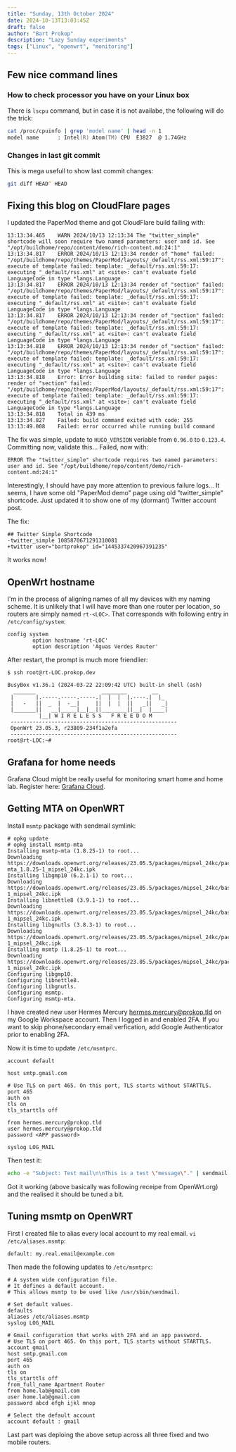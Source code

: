 ```yaml
---
title: "Sunday, 13th October 2024"
date: 2024-10-13T13:03:45Z
draft: false
author: "Bart Prokop"
description: "Lazy Sunday experiments"
tags: ["Linux", "openwrt", "monitoring"]
---
```


## Few nice command lines

### How to check processor you have on your Linux box

There is `lscpu` command, but in case it is not availabe, the following will do the trick:

```zsh
cat /proc/cpuinfo | grep 'model name' | head -n 1
model name      : Intel(R) Atom(TM) CPU  E3827  @ 1.74GHz
```

### Changes in last git commit

This is mega usefull to show last commit changes:

```zsh
git diff HEAD^ HEAD
```

## Fixing this blog on CloudFlare pages

I updated the PaperMod theme and got CloudFlare build failing with:

```
13:13:34.465	WARN 2024/10/13 12:13:34 The "twitter_simple" shortcode will soon require two named parameters: user and id. See "/opt/buildhome/repo/content/demo/rich-content.md:24:1"
13:13:34.817	ERROR 2024/10/13 12:13:34 render of "home" failed: "/opt/buildhome/repo/themes/PaperMod/layouts/_default/rss.xml:59:17": execute of template failed: template: _default/rss.xml:59:17: executing "_default/rss.xml" at <site>: can't evaluate field LanguageCode in type *langs.Language
13:13:34.817	ERROR 2024/10/13 12:13:34 render of "section" failed: "/opt/buildhome/repo/themes/PaperMod/layouts/_default/rss.xml:59:17": execute of template failed: template: _default/rss.xml:59:17: executing "_default/rss.xml" at <site>: can't evaluate field LanguageCode in type *langs.Language
13:13:34.817	ERROR 2024/10/13 12:13:34 render of "section" failed: "/opt/buildhome/repo/themes/PaperMod/layouts/_default/rss.xml:59:17": execute of template failed: template: _default/rss.xml:59:17: executing "_default/rss.xml" at <site>: can't evaluate field LanguageCode in type *langs.Language
13:13:34.818	ERROR 2024/10/13 12:13:34 render of "section" failed: "/opt/buildhome/repo/themes/PaperMod/layouts/_default/rss.xml:59:17": execute of template failed: template: _default/rss.xml:59:17: executing "_default/rss.xml" at <site>: can't evaluate field LanguageCode in type *langs.Language
13:13:34.818	Error: Error building site: failed to render pages: render of "section" failed: "/opt/buildhome/repo/themes/PaperMod/layouts/_default/rss.xml:59:17": execute of template failed: template: _default/rss.xml:59:17: executing "_default/rss.xml" at <site>: can't evaluate field LanguageCode in type *langs.Language
13:13:34.818	Total in 439 ms
13:13:34.827	Failed: build command exited with code: 255
13:13:49.008	Failed: error occurred while running build command
```

The fix was simple, update to `HUGO_VERSION` veriable from `0.96.0` to `0.123.4`.
Committing now, validate this... Failed, now with:

```
ERROR The "twitter_simple" shortcode requires two named parameters: user and id. See "/opt/buildhome/repo/content/demo/rich-content.md:24:1"
```

Interestingly, I should have pay more attention to previous failure logs...
It seems, I have some old "PaperMod demo" page using old "twitter_simple" shortcode.
Just updated it to show one of my (dormant) Twitter account post.

The fix:
```
## Twitter Simple Shortcode
-twitter_simple 1085870671291310081
+twitter user="bartprokop" id="1445337420967391235"
```

It works now!

## OpenWrt hostname

I'm in the process of aligning names of all my devices with my naming scheme.
It is unlikely that I will have more than one router per location, so routers are simply named `rt-<LOC>`.
That corresponds with following entry in `/etc/config/system`:

```
config system
        option hostname 'rt-LOC'
        option description 'Aguas Verdes Router'
```

After restart, the prompt is much more friendlier:

```
$ ssh root@rt-LOC.prokop.dev

BusyBox v1.36.1 (2024-03-22 22:09:42 UTC) built-in shell (ash)
  _______                     ________        __
 |       |.-----.-----.-----.|  |  |  |.----.|  |_
 |   -   ||  _  |  -__|     ||  |  |  ||   _||   _|
 |_______||   __|_____|__|__||________||__|  |____|
          |__| W I R E L E S S   F R E E D O M
 -----------------------------------------------------
 OpenWrt 23.05.3, r23809-234f1a2efa
 -----------------------------------------------------
root@rt-LOC:~# 
```

## Grafana for home needs

Grafana Cloud might be really useful for monitoring smart home and home lab.
Register here: [Grafana Cloud](https://grafana.com/auth/sign-in).

## Getting MTA on OpenWRT

Install `msmtp` package with sendmail symlink:

```
# opkg update
# opkg install msmtp-mta
Installing msmtp-mta (1.8.25-1) to root...
Downloading https://downloads.openwrt.org/releases/23.05.5/packages/mipsel_24kc/packages/msmtp-mta_1.8.25-1_mipsel_24kc.ipk
Installing libgmp10 (6.2.1-1) to root...
Downloading https://downloads.openwrt.org/releases/23.05.5/packages/mipsel_24kc/base/libgmp10_6.2.1-1_mipsel_24kc.ipk
Installing libnettle8 (3.9.1-1) to root...
Downloading https://downloads.openwrt.org/releases/23.05.5/packages/mipsel_24kc/base/libnettle8_3.9.1-1_mipsel_24kc.ipk
Installing libgnutls (3.8.3-1) to root...
Downloading https://downloads.openwrt.org/releases/23.05.5/packages/mipsel_24kc/packages/libgnutls_3.8.3-1_mipsel_24kc.ipk
Installing msmtp (1.8.25-1) to root...
Downloading https://downloads.openwrt.org/releases/23.05.5/packages/mipsel_24kc/packages/msmtp_1.8.25-1_mipsel_24kc.ipk
Configuring libgmp10.
Configuring libnettle8.
Configuring libgnutls.
Configuring msmtp.
Configuring msmtp-mta.
```

I have created new user Hermes Mercury <hermes.mercury@prokop.tld> on my Google Workspace account.
Then I logged in and enabled 2FA.
If you want to skip phone/secondary email verfication, add Google Authenticator prior to enabling 2FA.

Now it is time to update `/etc/msmtprc`.

```
account default

host smtp.gmail.com

# Use TLS on port 465. On this port, TLS starts without STARTTLS.
port 465
auth on
tls on
tls_starttls off

from hermes.mercury@prokop.tld
user hermes.mercury@prokop.tld
password <APP password>

syslog LOG_MAIL
```

Then test it:

```bash
echo -e "Subject: Test mail\n\nThis is a test \"message\"." | sendmail "<bart@example.com>"
```

Got it working (above basically was following receipe from OpenWrt.org) and the realised it should be tuned a bit.

## Tuning msmtp on OpenWRT

First I created file to alias every local account to my real email. `vi /etc/aliases.msmtp`:

```
default: my.real.email@example.com
```

Then made the following updates to `/etc/msmtprc`:

```
# A system wide configuration file.
# It defines a default account.
# This allows msmtp to be used like /usr/sbin/sendmail.

# Set default values.
defaults
aliases /etc/aliases.msmtp
syslog LOG_MAIL

# Gmail configuration that works with 2FA and an app password.
# Use TLS on port 465. On this port, TLS starts without STARTTLS.
account gmail
host smtp.gmail.com
port 465
auth on
tls on
tls_starttls off
from_full_name Apartment Router
from home.lab@gmail.com
user home.lab@gmail.com
password abcd efgh ijkl mnop

# Select the default account
account default : gmail
```

Last part was deploing the above setup across all three fixed and two mobile routers.
